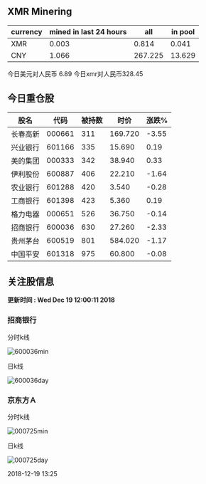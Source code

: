 ## XMR Minering

|currency|mined in last 24 hours|all|in pool|
|---|---|---|---|
|XMR|0.003|0.814|0.041|
|CNY|1.066|267.225|13.629|

今日美元对人民币 6.89	今日xmr对人民币328.45


## 今日重仓股 

|股名|代码|被持数|时价|涨跌%|
|---|---|---|---|---|
|长春高新|000661|311|169.720|-3.55|
|兴业银行|601166|335|15.690|0.19|
|美的集团|000333|342|38.940|0.33|
|伊利股份|600887|406|22.210|-1.64|
|农业银行|601288|420|3.540|-0.28|
|工商银行|601398|423|5.360|0.19|
|格力电器|000651|526|36.750|-0.14|
|招商银行|600036|630|27.260|-2.33|
|贵州茅台|600519|801|584.020|-1.17|
|中国平安|601318|975|60.800|-0.08|

## 关注股信息
**更新时间 : Wed Dec 19 12:00:11 2018**
### 招商银行 
分时k线

![600036min](http://image.sinajs.cn/newchart/min/n/sh600036.gif)

日k线

![600036day](http://image.sinajs.cn/newchart/daily/n/sh600036.gif)

### 京东方Ａ 
分时k线

![000725min](http://image.sinajs.cn/newchart/min/n/sz000725.gif)

日k线

![000725day](http://image.sinajs.cn/newchart/daily/n/sz000725.gif)

2018-12-19 13:25